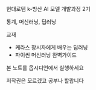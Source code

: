 현대로템 k-방산 AI 모델 개발과정 2기

통계, 머신러닝, 딥러닝

교재
- 케라스 창시자에게 배우는 딥러닝
- 파이썬 머신러닝 완벽가이드

본 노트를 옵시디언에서 실행하세요

저작권은 모르겠고 공부나 할랍니다
